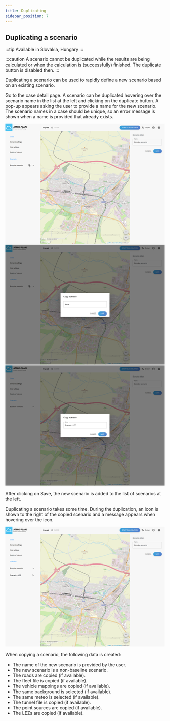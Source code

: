 ```yaml
---
title: Duplicating
sidebar_position: 7
---
```


## Duplicating a scenario

:::tip Available in Slovakia, Hungary
:::

:::caution
A scenario cannot be duplicated while the results are being calculated or when the calculation is (successfully) finished. The duplicate button is disabled then.
:::

Duplicating a scenario can be used to rapidly define a new scenario based on an existing scenario.

Go to the case detail page. A scenario can be duplicated hovering over the scenario name in the list at the left and clicking on the duplicate button. A pop-up appears asking the user to provide a name for the new scenario. The scenario names in a case should be unique, so an error message is shown when a name is provided that already exists.

![Duplicating a scenario](./images/scenario_duplicate.png)
![Duplicating a scenario: specify name](./images/scenario_duplicate_name.png)
![Duplicating a scenario: specify name](./images/scenario_duplicate_name2.png)

After clicking on Save, the new scenario is added to the list of scenarios at the left.

Duplicating a scenario takes some time. During the duplication, an icon is shown to the right of the copied scenario and a message appears when hovering over the icon.

![Duplicating a scenario: specify name](./images/scenario_duplicate_progress.png)

When copying a scenario, the following data is created:

- The name of the new scenario is provided by the user.
- The new scenario is a non-baseline scenario.
- The roads are copied (if available).
- The fleet file is copied (if available).
- The vehicle mappings are copied (if available).
- The same background is selected (if available).
- The same meteo is selected (if available).
- The tunnel file is copied (if available).
- The point sources are copied (if available).
- The LEZs are copied (if available).
